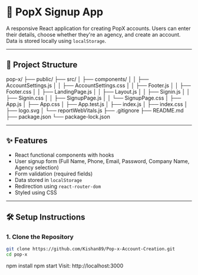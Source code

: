 # 🚀 PopX Signup App

A responsive React application for creating PopX accounts. Users can enter their details, choose whether they're an agency, and create an account. Data is stored locally using `localStorage`.

---

## 📁 Project Structure

pop-x/
├── public/
├── src/
│ ├── components/
│ │ ├── AccountSettings.js
│ │ ├── AccountSettings.css
│ │ ├── Footer.js
│ │ ├── Footer.css
│ │ ├── LandingPage.js
│ │ ├── Layout.js
│ │ ├── Signin.js
│ │ ├── Signin.css
│ │ ├── SignupPage.js
│ │ └── SignupPage.css
│ ├── App.js
│ ├── App.css
│ ├── App.test.js
│ ├── index.js
│ ├── index.css
│ ├── logo.svg
│ └── reportWebVitals.js
├── .gitignore
├── README.md
├── package.json
└── package-lock.json

---

## ✨ Features

- React functional components with hooks
- User signup form (Full Name, Phone, Email, Password, Company Name, Agency selection)
- Form validation (required fields)
- Data stored in `localStorage`
- Redirection using `react-router-dom`
- Styled using CSS

---

## 🛠️ Setup Instructions

### 1. Clone the Repository

```bash
git clone https://github.com/Kishan89/Pop-x-Account-Creation.git
cd pop-x
```

npm install
npm start
Visit: http://localhost:3000
